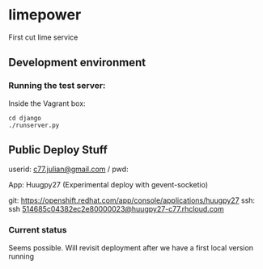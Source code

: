 limepower
=========

First cut lime service

## Development environment

### Running the test server:

Inside the Vagrant box:
```
cd django
./runserver.py
```

## Public Deploy Stuff

userid: c77.julian@gmail.com / pwd: <ask julian>

App: Huugpy27 (Experimental deploy with gevent-socketio)

git: https://openshift.redhat.com/app/console/applications/huugpy27
ssh: ssh 514685c04382ec2e80000023@huugpy27-c77.rhcloud.com

### Current status

Seems possible. Will revisit deployment after we have a first local version running
